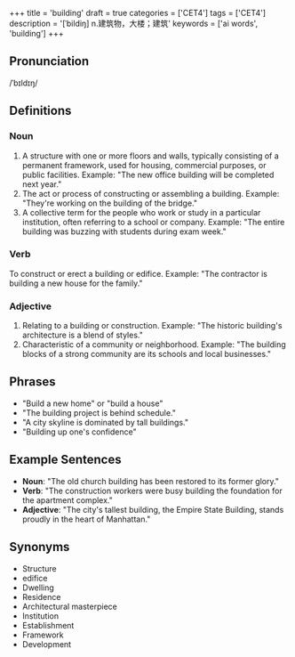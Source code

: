 +++
title = 'building'
draft = true
categories = ['CET4']
tags = ['CET4']
description = '[ˈbildiŋ] n.建筑物，大楼；建筑'
keywords = ['ai words', 'building']
+++

## Pronunciation
/ˈbɪldɪŋ/

## Definitions
### Noun
1. A structure with one or more floors and walls, typically consisting of a permanent framework, used for housing, commercial purposes, or public facilities. Example: "The new office building will be completed next year."
2. The act or process of constructing or assembling a building. Example: "They're working on the building of the bridge."
3. A collective term for the people who work or study in a particular institution, often referring to a school or company. Example: "The entire building was buzzing with students during exam week."

### Verb
To construct or erect a building or edifice. Example: "The contractor is building a new house for the family."

### Adjective
1. Relating to a building or construction. Example: "The historic building's architecture is a blend of styles."
2. Characteristic of a community or neighborhood. Example: "The building blocks of a strong community are its schools and local businesses."

## Phrases
- "Build a new home" or "build a house"
- "The building project is behind schedule."
- "A city skyline is dominated by tall buildings."
- "Building up one's confidence"

## Example Sentences
- **Noun**: "The old church building has been restored to its former glory."
- **Verb**: "The construction workers were busy building the foundation for the apartment complex."
- **Adjective**: "The city's tallest building, the Empire State Building, stands proudly in the heart of Manhattan."

## Synonyms
- Structure
- edifice
- Dwelling
- Residence
- Architectural masterpiece
- Institution
- Establishment
- Framework
- Development
